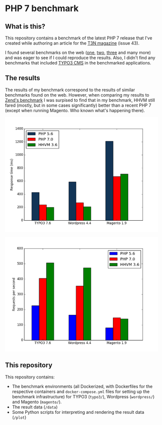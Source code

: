 # PHP 7 benchmark

## What is this?

This repository contains a benchmark of the latest PHP 7 release that I've created while authoring an article for the [T3N magazine](http://t3n.de) (issue 43).

I found several benchmarks on the web ([one](http://www.zend.com/en/resources/php7_infographic), [two](https://kinsta.com/blog/hhvm-vs-php-7/), [three](http://www.lornajane.net/posts/2015/php-7-benchmarks) and many more) and was eager to see if I could reproduce the results. Also, I didn't find any benchmarks that included [TYPO3 CMS](http://typo3.org) in the benchmarked applications.

## The results

The results of my benchmark correspond to the results of similar benchmarks found on the web. However, when comparing my results to [Zend's benchmark](http://www.zend.com/en/resources/php7_infographic) I was surpised to find that in my benchmark, HHVM still fared (mostly, but in some cases significantly) better than a recent PHP 7 (except when running Magento. Who known what's happening there).

![Response times for TYPO3, Wordpress and Magento, with PHP 5.6, PHP 7 and HHVM](plot/response-times.png)

![Requests per second for TYPO3, Wordpress and Magento, with PHP 5.6, PHP 7 and HHVM](plot/req-per-sec.png)

## This repository

This repository contains:

- The benchmark environments (all Dockerized, with Dockerfiles for the respective containers and `docker-compose.yml` files for setting up the benchmark infrastructure) for TYPO3 (`typo3/`), Wordpress (`wordpress/`) and Magento (`magento/`).
- The result data (`/data`)
- Some Python scripts for interpreting and rendering the result data (`/plot`)
